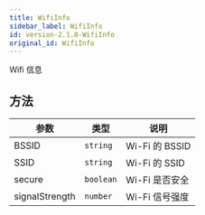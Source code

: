 ```yaml
---
title: WifiInfo
sidebar_label: WifiInfo
id: version-2.1.0-WifiInfo
original_id: WifiInfo
---
```


Wifi 信息

## 方法

<table>
  <thead>
    <tr>
      <th>参数</th>
      <th>类型</th>
      <th>说明</th>
    </tr>
  </thead>
  <tbody>
    <tr>
      <td>BSSID</td>
      <td><code>string</code></td>
      <td>Wi-Fi 的 BSSID</td>
    </tr>
    <tr>
      <td>SSID</td>
      <td><code>string</code></td>
      <td>Wi-Fi 的 SSID</td>
    </tr>
    <tr>
      <td>secure</td>
      <td><code>boolean</code></td>
      <td>Wi-Fi 是否安全</td>
    </tr>
    <tr>
      <td>signalStrength</td>
      <td><code>number</code></td>
      <td>Wi-Fi 信号强度</td>
    </tr>
  </tbody>
</table>

